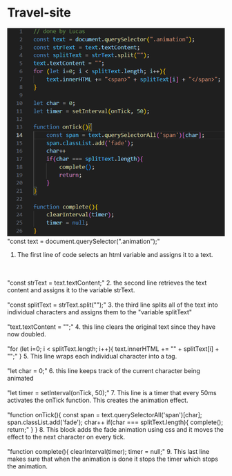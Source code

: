 # Travel-site

![alt text](Javascript.png)
 "const text = document.querySelector(".animation");"
 1. The first line of code selects an html variable and assigns it to a text.
<br>
<br>
"const strText = text.textContent;"
2. the second line retrieves the text content and assigns it to the variable strText.
<br>
<br>
"const splitText = strText.split("");"
3. the third line splits all of the text into individual characters and assigns them to the "variable splitText"
<br>
<br>
"text.textContent = "";"
4. this line clears the original text since they have now doubled.
<br>
<br>
"for (let i=0; i < splitText.length; i++){
    text.innerHTML += "<span>" + splitText[i] + "</span>";"
}
5. This line wraps each individual character into a <span> tag.
<br>
 <br>
    "let char = 0;"
  6. this line keeps track of the current character being animated
<br>
 <br>
    "let timer = setInterval(onTick, 50);"
  7. This line is a timer that every 50ms activates the onTick function. This creates the animation effect.
<br>
 <br>
    "function onTick(){
    const span = text.querySelectorAll('span')[char];
    span.classList.add('fade');
    char++
    if(char === splitText.length){
        complete();
        return;"
    }
}
  8. This block adds the fade animation using css and it moves the effect to the next character on every tick.
 <br>
 <br>
    "function complete(){
    clearInterval(timer);
    timer = null;"
  9. This last line makes sure that when the animation is done it stops the timer which stops the animation.
  

